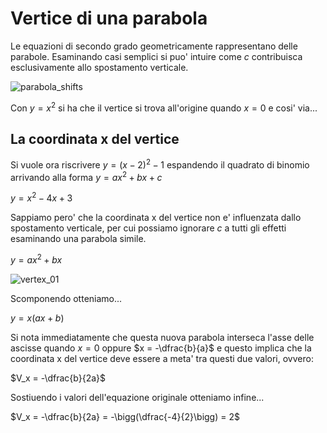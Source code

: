 # Vertice di una parabola  

Le equazioni di secondo grado geometricamente rappresentano delle parabole. Esaminando casi semplici si puo' intuire come $c$ contribuisca esclusivamente allo spostamento verticale.  

![parabola_shifts](https://github.com/user-attachments/assets/e71f3ce2-7d29-4668-83a3-512103dd498a)  

Con $y = x^2$ si ha che il vertice si trova all'origine quando $x = 0$ e cosi' via...  

## La coordinata x del vertice  

Si vuole ora riscrivere $y = (x-2)^2-1$ espandendo il quadrato di binomio arrivando alla forma $y = ax^2+bx+c$  

$y = x^2-4x+3$  

Sappiamo pero' che la coordinata x del vertice non e' influenzata dallo spostamento verticale, per cui possiamo ignorare $c$ a tutti gli effetti esaminando una parabola simile.  

$y = ax^2+bx$  

![vertex_01](https://github.com/user-attachments/assets/a05ea1bb-3d64-40b2-88af-91d26b22cbbb)  

Scomponendo otteniamo...  

$y = x(ax + b)$  

Si nota immediatamente che questa nuova parabola interseca l'asse delle ascisse quando $x = 0$ oppure $x = -\dfrac{b}{a}$ e questo implica che la coordinata x del vertice deve essere a meta' tra questi due valori, ovvero:  

$V_x = -\dfrac{b}{2a}$  

Sostiuendo i valori dell'equazione originale otteniamo infine...  

$V_x = -\dfrac{b}{2a} = -\bigg(\dfrac{-4}{2}\bigg) = 2$
